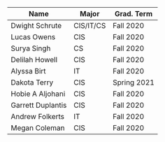 | Name              | Major     | Grad. Term|
|-------------------|-----------|-----------|
| Dwight Schrute    | CIS/IT/CS | Fall 2020 |
| Lucas Owens       | CIS       | Fall 2020 |
| Surya Singh       | CS        | Fall 2020 |
| Delilah Howell    | CIS       | Fall 2020 |
| Alyssa Birt       | IT        | Fall 2020 |
| Dakota Terry      | CIS       | Spring 2021   |
| Hobie A Aljohani  | CIS       | Fall 2020 |
| Garrett Duplantis | CIS       | Fall 2020 |
| Andrew  Folkerts  | IT        | Fall 2020 |
| Megan Coleman     | CIS       | Fall 2020 |
